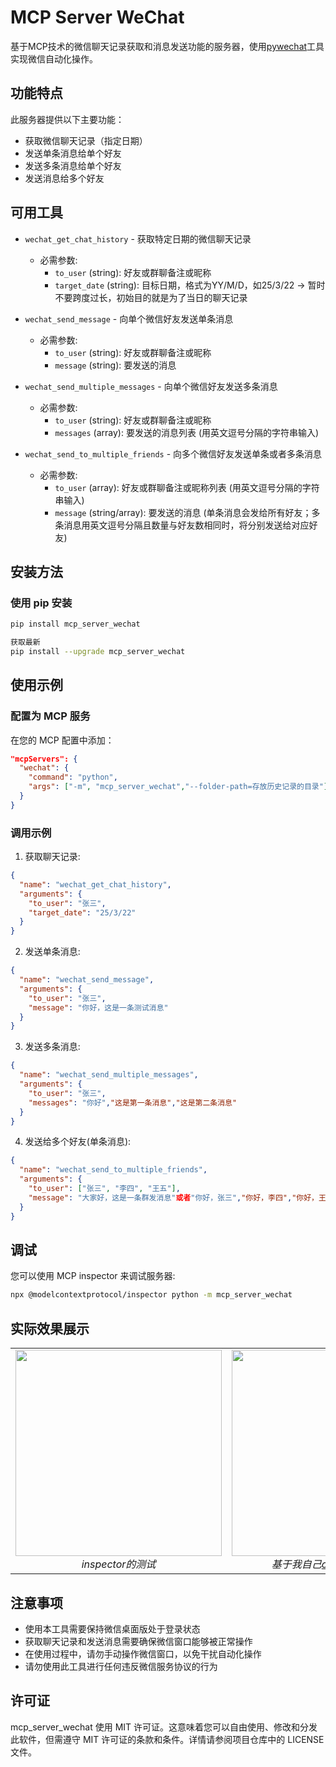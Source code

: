 # MCP Server WeChat
基于MCP技术的微信聊天记录获取和消息发送功能的服务器，使用[pywechat](https://github.com/Hello-Mr-Crab/pywechat)工具实现微信自动化操作。

## 功能特点
此服务器提供以下主要功能：
- 获取微信聊天记录（指定日期）
- 发送单条消息给单个好友
- 发送多条消息给单个好友 
- 发送消息给多个好友

## 可用工具
- `wechat_get_chat_history` - 获取特定日期的微信聊天记录
  - 必需参数:
    - `to_user` (string): 好友或群聊备注或昵称
    - `target_date` (string): 目标日期，格式为YY/M/D，如25/3/22 -> 暂时不要跨度过长，初始目的就是为了当日的聊天记录

- `wechat_send_message` - 向单个微信好友发送单条消息
  - 必需参数:
    - `to_user` (string): 好友或群聊备注或昵称
    - `message` (string): 要发送的消息

- `wechat_send_multiple_messages` - 向单个微信好友发送多条消息
  - 必需参数:
    - `to_user` (string): 好友或群聊备注或昵称
    - `messages` (array): 要发送的消息列表 (用英文逗号分隔的字符串输入)

- `wechat_send_to_multiple_friends` - 向多个微信好友发送单条或者多条消息
  - 必需参数:
    - `to_user` (array): 好友或群聊备注或昵称列表 (用英文逗号分隔的字符串输入)
    - `message` (string/array): 要发送的消息 (单条消息会发给所有好友；多条消息用英文逗号分隔且数量与好友数相同时，将分别发送给对应好友)

## 安装方法

### 使用 pip 安装

```bash
pip install mcp_server_wechat

获取最新
pip install --upgrade mcp_server_wechat
```

## 使用示例

### 配置为 MCP 服务

在您的 MCP 配置中添加：

```json
"mcpServers": {
  "wechat": {
    "command": "python",
    "args": ["-m", "mcp_server_wechat","--folder-path=存放历史记录的目录"]
  }
}
```

### 调用示例

1. 获取聊天记录:
```json
{
  "name": "wechat_get_chat_history",
  "arguments": {
    "to_user": "张三",
    "target_date": "25/3/22"
  }
}
```

2. 发送单条消息:
```json
{
  "name": "wechat_send_message",
  "arguments": {
    "to_user": "张三",
    "message": "你好，这是一条测试消息"
  }
}
```

3. 发送多条消息:
```json
{
  "name": "wechat_send_multiple_messages",
  "arguments": {
    "to_user": "张三",
    "messages": "你好","这是第一条消息","这是第二条消息"
  }
}
```

4. 发送给多个好友(单条消息):
```json
{
  "name": "wechat_send_to_multiple_friends",
  "arguments": {
    "to_user": ["张三", "李四", "王五"],
    "message": "大家好，这是一条群发消息"或者"你好，张三","你好，李四","你好，王五"
  }
}
```

## 调试

您可以使用 MCP inspector 来调试服务器:

```bash
npx @modelcontextprotocol/inspector python -m mcp_server_wechat
```

## 实际效果展示

<table>
  <tr>
    <td align="center" width="50%">
      <img src="https://raw.githubusercontent.com/panxingfeng/mcp_server_wechat/main/测试.png" width="330" /><br>
      <em>inspector的测试</em>
    </td>
    <td align="center" width="50%">
      <img src="https://raw.githubusercontent.com/panxingfeng/mcp_server_wechat/main/多工具测试.gif" width="330" /><br>
      <em>基于我自己<a href="https://github.com/panxingfeng/chat_mcp">chat_mcp</a>的测试</em>
    </td>
  </tr>
</table>

## 注意事项

- 使用本工具需要保持微信桌面版处于登录状态
- 获取聊天记录和发送消息需要确保微信窗口能够被正常操作
- 在使用过程中，请勿手动操作微信窗口，以免干扰自动化操作
- 请勿使用此工具进行任何违反微信服务协议的行为

## 许可证

mcp_server_wechat 使用 MIT 许可证。这意味着您可以自由使用、修改和分发此软件，但需遵守 MIT 许可证的条款和条件。详情请参阅项目仓库中的 LICENSE 文件。
